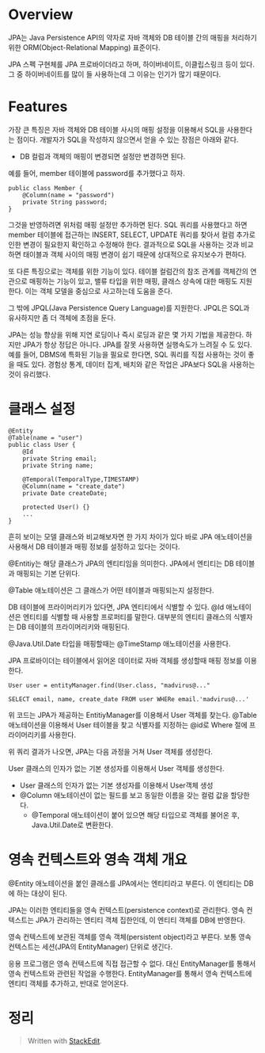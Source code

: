 # Overview

JPA는 Java Persistence API의 약자로 자바 객체와 DB 테이블 간의 매핑을 처리하기 위한 ORM(Object-Relational Mapping) 표준이다. 

JPA 스펙 구현체를 JPA 프로바이더라고 하며, 하이버네이트, 이클립스링크 등이 있다. 그 중 하이버네이트를 많이 들 사용하는데 그 이유는 인기가 많기 때문이다. 

#  Features

가장 큰 특징은 자바 객체와 DB 테이블 사시의 매핑 설정을 이용해서 SQL을 사용한다는 점이다. 개발자가 SQL을 작성하지 않으면서 얻을 수 있는 장점은 아래와 같다. 

* DB 컬럼과 객체의 매핑이 변경되면 설정만 변경하면 된다. 

예를 들어, member 테이블에 password를 추가했다고 하자. 
```
public class Member {
	@Column(name = "password")
	private String password;
}
```
그것을 반영하려면 위처럼 매핑 설정만 추가하면 된다. SQL 쿼리를 사용했다고 하면 member 테이블에 접근하는 INSERT, SELECT, UPDATE 쿼리를 찾아서 컬럼 추가로 인한 변경이 필요한지 확인하고 수정해야 한다. 결과적으로 SQL을 사용하는 것과 비교하면 태이블과 객체 사이의 매핑 변경이 쉽기 때문에 상대적으로 유지보수가 편하다. 

또 다른 특징으로는 객체를 위한 기능이 있다. 테이블 컬럼간의 참조 관계를 객체간의 연관으로 매핑하는 기능이 있고, 밸류 타입을 위한 매핑, 클래스 상속에 대한 매핑도 지원한다. 이는 객체 모델을 중심으로 사고하는데 도움을 준다. 

그 밖에 JPQL(Java Persistence Query Language)를 지원한다. JPQL은 SQL과 유사하지만 좀 더 객체에 초점을 둔다. 

JPA는 성능 향상을 위해 지연 로딩이나 즉시 로딩과 같은 몇 가지 기법을 제공한다. 하지만 JPA가 항상 정답은 아니다. JPA를 잘못 사용하면 실행속도가 느려질 수 도 있다. 예를 들어, DBMS에 특화된 기능을 필요로 한다면, SQL 쿼리를 직접 사용하는 것이 좋을 때도 있다. 경험상 통계, 데이터 집계, 배치와 같은 작업은 JPA보다 SQL을 사용하는 것이 유리했다. 

# 클래스 설정

```
@Entity
@Table(name = "user")
public class User {
	@Id
	private String email;
	private String name;

	@Temporal(TemporalType,TIMESTAMP)
	@Column(name = "create_date")
	private Date createDate;
	
	protected User() {}
	...
}
``` 

흔히 보이는 모델 클래스와 비교해보자면 한 가지 차이가 있다 바로 JPA 애노테이션을 사용해서 DB 테이블과 매핑 정보를 설정하고 있다는 것이다. 

@Entitiy는 해당 클래스가 JPA의 엔티티임을 의미한다. JPA에서 엔티티는 DB 테이블과 매핑되는 기본 단위다. 

@Table 애노테이션은 그 클래스가 어떤 테이블과 매핑되는지 설정한다. 

DB 테이블에 프라이머리키가 있다면, JPA 엔티티에서 식별할 수 있다. @Id 애노테이션은 엔티티를 식별할 때 사용할 프로퍼티를 말한다. 대부분의 엔티티 클래스의 식별자는 DB 테이블의 프라이머리키와 매핑된다. 

@Java.Util.Date 타입을 매핑할때는 @TimeStamp 애노테이션을 사용한다. 

JPA 프로바이더는 테이블에서 읽어온 데이터로 자바 객체를 생성할때 매핑 정보를 이용한다. 
```
User user = entityManager.find(User.class, "madvirus@..."

SELECT email, name, create_date FROM user WHERe email.'madvirus@...'
```

위 코드는 JPA가 제공하는 EntitiyManager를 이용해서 User 객체를 찾는다. @Table 애노테이션을 이용해서 User 테이블을 찾고 식별자를 지정하는 @id로 Where 절에 프라이머리키를 사용한다. 

위 쿼리 결과가 나오면, JPA는 다음 과정을 거쳐 User 객체를 생성한다.

User 클래스의 인자가 없는 기본 생성자를 이용해서 User 객체를 생성한다. 

* User 클래스의 인자가 없는 기본 생성자를 이용해서 User객체 생성
* @Column 애노테이션이 없는 필드를 보고 동일한 이름을 갖는 컬럼 값을 할당한다.
	* @Temporal 애노테이션이 붙어 있으면 해당 타입으로 객체를 불어온 후, Java.Util.Date로 변환한다.


# 영속 컨텍스트와 영속 객체 개요

@Entity 애노테이션을 붙인 클래스를 JPA에서는 엔티티라고 부른다. 이 엔티티는 DB에 하는 대상이 된다. 

JPA는 이러한 엔티티들을 영속 컨텍스트(persistence context)로 관리한다. 영속 컨텍스트는 JPA가 관리하는 엔티티 객체 집한인데, 이 엔티티 객체를 DB에 반영한다. 

영속 컨텍스트에 보관된 객체를 영속 객체(persistent object)라고 부른다. 보통 영속 컨텍스트는 세션(JPA의 EntityManager) 단위로 생긴다. 

응용 프로그램은 영속 컨텍스트에 직접 접근할 수 없다. 대신 EntityManager를 통해서 영속 컨텍스트와 관련된 작업을 수행한다. EntityManager를 통해서 영속 컨텍스트에 엔티티 객체를 추가하고, 반대로 얻어온다. 

# 정리











> Written with [StackEdit](https://stackedit.io/).
<!--stackedit_data:
eyJoaXN0b3J5IjpbMTAyMzQ3NDg5LDE0MzYxMzc2ODksMTk4NT
E2ODE0OSwyMDUzMDUxODg0LC00NTIxNjYxMjcsLTIxNDY3MzYx
NDcsLTMzMzk2ODY2MF19
-->